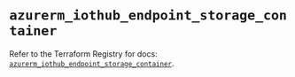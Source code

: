 # `azurerm_iothub_endpoint_storage_container`

Refer to the Terraform Registry for docs: [`azurerm_iothub_endpoint_storage_container`](https://registry.terraform.io/providers/hashicorp/azurerm/4.39.0/docs/resources/iothub_endpoint_storage_container).
